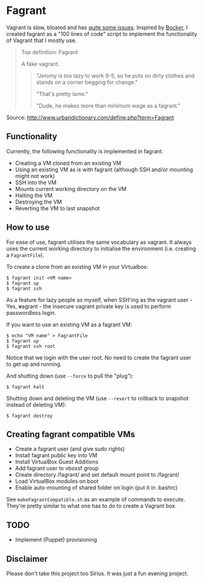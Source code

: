 # Fagrant

Vagrant is slow, bloated and has [quite some issues](https://github.com/mitchellh/vagrant/issues). Inspired by [Bocker](https://github.com/p8952/bocker/), I created fagrant as a "100 lines of code" script to implement the functionality of Vagrant that I mostly use.

> Top definition: Fagrant
> 
>    A fake vagrant.
> 
> > "Jeromy is too lazy to work 9-5, so he puts on dirty clothes and stands on a corner begging for change."
> > 
> > "That's pretty lame."
> > 
> > "Dude, he makes more than minimum wage as a fagrant." 

Source: http://www.urbandictionary.com/define.php?term=Fagrant

## Functionality

Currently, the following functionality is implemented in fagrant.

  - Creating a VM cloned from an existing VM
  - Using an existing VM as is with fagrant (although SSH and/or mounting might not work)
  - SSH into the VM
  - Mounts current working directory on the VM
  - Halting the VM
  - Destroying the VM
  - Reverting the VM to last snapshot

## How to use

For ease of use, fagrant utilises the same vocabulary as vagrant. It always uses the current working directory to initialise the environment (i.e. creating a `FagrantFile`).

To create a clone from an existing VM in your Virtualbox:
```
$ fagrant init <VM name>
$ fagrant up
$ fagrant ssh
```

As a feature for lazy people as myself, when SSH'ing as the vagrant user - Yes, **v**agrant - the insecure vagrant private key is used to perform passwordless login.

If you want to use an existing VM as a fagrant VM:
```
$ echo "VM name" > FagrantFile
$ fagrant up
$ fagrant ssh root
```
Notice that we login with the user root. No need to create the fagrant user to get up and running.

And shutting down (use `--force` to pull the "plug"):
```
$ fagrant halt
```

Shutting down and deleting the VM (use `--revert` to rollback to snapshot instead of deleting VM):
```
$ fagrant destroy
```

## Creating fagrant compatible VMs

  - Create a fagrant user (and give sudo rights)
  - Install fagrant public key into VM
  - Install VirtualBox Guest Additions
  - Add fagrant user to vboxsf group
  - Create directory /fagrant/ and set default mount point to /fagrant/
  - Load VirtualBox modules on boot
  - Enable auto-mounting of shared folder on login (put it in .bashrc)

See `makeFagrantCompatible.sh` as an example of commands to execute. They're pretty similar to what one has to do to create a Vagrant box.

## TODO

  - Implement (Puppet) provisioning

## Disclaimer

Please don't take this project too Sirius. It was just a fun evening project.
